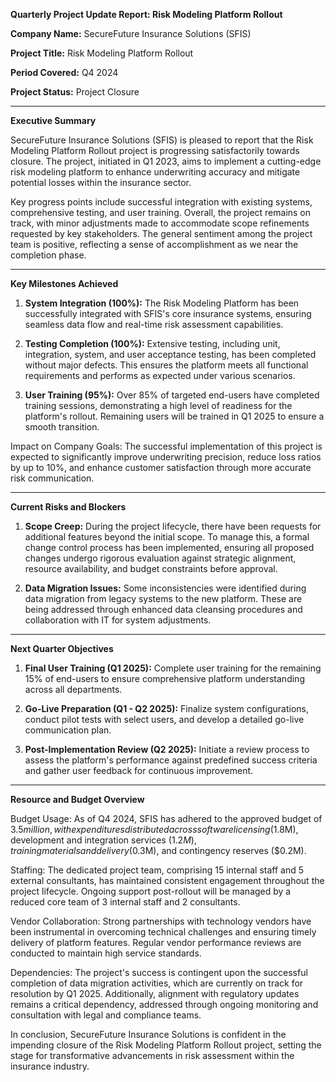 **Quarterly Project Update Report: Risk Modeling Platform Rollout**

**Company Name:** SecureFuture Insurance Solutions (SFIS)

**Project Title:** Risk Modeling Platform Rollout

**Period Covered:** Q4 2024

**Project Status:** Project Closure

---

**Executive Summary**

SecureFuture Insurance Solutions (SFIS) is pleased to report that the Risk Modeling Platform Rollout project is progressing satisfactorily towards closure. The project, initiated in Q1 2023, aims to implement a cutting-edge risk modeling platform to enhance underwriting accuracy and mitigate potential losses within the insurance sector.

Key progress points include successful integration with existing systems, comprehensive testing, and user training. Overall, the project remains on track, with minor adjustments made to accommodate scope refinements requested by key stakeholders. The general sentiment among the project team is positive, reflecting a sense of accomplishment as we near the completion phase.

---

**Key Milestones Achieved**

1. **System Integration (100%):** The Risk Modeling Platform has been successfully integrated with SFIS's core insurance systems, ensuring seamless data flow and real-time risk assessment capabilities.
   
2. **Testing Completion (100%):** Extensive testing, including unit, integration, system, and user acceptance testing, has been completed without major defects. This ensures the platform meets all functional requirements and performs as expected under various scenarios.
   
3. **User Training (95%):** Over 85% of targeted end-users have completed training sessions, demonstrating a high level of readiness for the platform's rollout. Remaining users will be trained in Q1 2025 to ensure a smooth transition.

Impact on Company Goals: The successful implementation of this project is expected to significantly improve underwriting precision, reduce loss ratios by up to 10%, and enhance customer satisfaction through more accurate risk communication.

---

**Current Risks and Blockers**

1. **Scope Creep:** During the project lifecycle, there have been requests for additional features beyond the initial scope. To manage this, a formal change control process has been implemented, ensuring all proposed changes undergo rigorous evaluation against strategic alignment, resource availability, and budget constraints before approval.

2. **Data Migration Issues:** Some inconsistencies were identified during data migration from legacy systems to the new platform. These are being addressed through enhanced data cleansing procedures and collaboration with IT for system adjustments.

---

**Next Quarter Objectives**

1. **Final User Training (Q1 2025):** Complete user training for the remaining 15% of end-users to ensure comprehensive platform understanding across all departments.
   
2. **Go-Live Preparation (Q1 - Q2 2025):** Finalize system configurations, conduct pilot tests with select users, and develop a detailed go-live communication plan.

3. **Post-Implementation Review (Q2 2025):** Initiate a review process to assess the platform's performance against predefined success criteria and gather user feedback for continuous improvement.

---

**Resource and Budget Overview**

Budget Usage: As of Q4 2024, SFIS has adhered to the approved budget of $3.5 million, with expenditures distributed across software licensing ($1.8M), development and integration services ($1.2M), training materials and delivery ($0.3M), and contingency reserves ($0.2M).

Staffing: The dedicated project team, comprising 15 internal staff and 5 external consultants, has maintained consistent engagement throughout the project lifecycle. Ongoing support post-rollout will be managed by a reduced core team of 3 internal staff and 2 consultants.

Vendor Collaboration: Strong partnerships with technology vendors have been instrumental in overcoming technical challenges and ensuring timely delivery of platform features. Regular vendor performance reviews are conducted to maintain high service standards.

Dependencies: The project's success is contingent upon the successful completion of data migration activities, which are currently on track for resolution by Q1 2025. Additionally, alignment with regulatory updates remains a critical dependency, addressed through ongoing monitoring and consultation with legal and compliance teams.

In conclusion, SecureFuture Insurance Solutions is confident in the impending closure of the Risk Modeling Platform Rollout project, setting the stage for transformative advancements in risk assessment within the insurance industry.